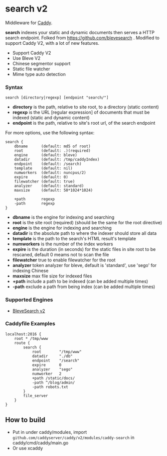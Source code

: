 # search v2

Middleware for [Caddy](https://caddyserver.com).

**search** indexes your static and dynamic documents then serves a HTTP search endpoint.
Folked from https://github.com/blevesearch . Modified to support Caddy V2, with a lot of new features.

* Support Caddy V2
* Use Bleve V2
* Chinese segmentor support
* Static file watcher
* Mime type auto detection 

### Syntax

```
search [directory|regexp] [endpoint "search/"]
```
* **directory** is the path, relative to site root, to a directory (static content)
* **regexp** is the URL [regular expression] of documents that must be indexed (static and dynamic content)
* **endpoint** is the path, relative to site's root url, of the search endpoint

For more options, use the following syntax:

```
search {
    dbname      (default: md5 of root)
    root        (default: .)(required)
    engine      (default: bleve)
    datadir     (default: /tmp/caddyIndex)
    endpoint    (default: /search)
    template    (default: nil)
    numworkers  (default: nuncpus/2)
    expire      (default: 0)
    filewatcher (default: true)
    analyzer    (default: standard)
    maxsize     (default: 50*1024*1024)

    +path       regexp
    -path       regexp
}
```
* **dbname** is the engine for indexing and searching
* **root** is the site root (required) (should be the same for the root directive)
* **engine** is the engine for indexing and searching
* **datadir** is the absolute path to where the indexer should store all data
* **template** is the path to the search's HTML result's template
* **numworkers** is the number of the index workers
* **expire** is the duration (in seconds) for the static files in site root to be rescaned, default 0 meams not to scan the file
* **filewatcher** true to enable filewatcher for the root
* **analyzer** token analyzer for bleve, default is 'standard', use 'sego' for indexing Chinese
* **maxsize** max file size for indexed files
* **+path** include a path to be indexed (can be added multiple times)
* **-path** exclude a path from being index (can be added multiple times)


### Supported Engines

* [BleveSearch v2](http://github.com/blevesearch/bleve)

### Caddyfile Examples
```
localhost:2016 {
	root * /tmp/www
	route {
		search {
			root        "/tmp/www"
			datadir     "./db"
			endpoint    "/search"
			expire      0		
			analyzer    "sego"
			numworker   2
			+path /static/docs/
			-path ^/blog/admin/
			-path robots.txt
		}
		file_server
	}
}
```

## How to build
* Put in under caddy/modules, import `github.com/caddyserver/caddy/v2/modules/caddy-search` in caddy/cmd/caddy/main.go
* Or use xcaddy

